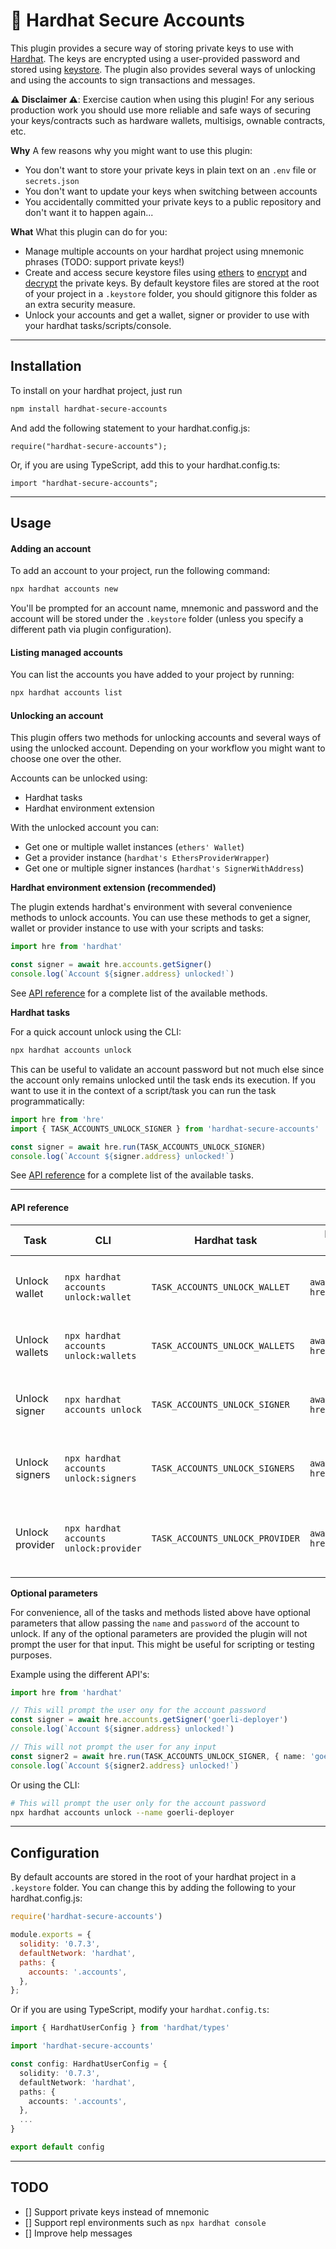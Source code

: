 # 🔐 Hardhat Secure Accounts

This plugin provides a secure way of storing private keys to use with [Hardhat](https://hardhat.org/). The keys are encrypted using a user-provided password and stored using [keystore](https://julien-maffre.medium.com/what-is-an-ethereum-keystore-file-86c8c5917b97). The plugin also provides several ways of unlocking and using the accounts to sign transactions and messages.


__⚠️ Disclaimer ⚠️__: Exercise caution when using this plugin! For any serious production work you should use more reliable and safe ways of securing your keys/contracts such as hardware wallets, multisigs, ownable contracts, etc.

**Why**
A few reasons why you might want to use this plugin:
- You don't want to store your private keys in plain text on an `.env` file or `secrets.json`
- You don't want to update your keys when switching between accounts
- You accidentally committed your private keys to a public repository and don't want it to happen again...

**What**
What this plugin can do for you:
- Manage multiple accounts on your hardhat project using mnemonic phrases (TODO: support private keys!)
- Create and access secure keystore files using [ethers](https://docs.ethers.io/v5/) to [encrypt](https://docs.ethers.io/v5/api/signer/#Wallet-encrypt) and [decrypt](https://docs.ethers.io/v5/api/signer/#Wallet-fromEncryptedJsonSync) the private keys. By default keystore files are stored at the root of your project in a `.keystore` folder, you should gitignore this folder as an extra security measure.
- Unlock your accounts and get a wallet, signer or provider to use with your hardhat tasks/scripts/console.

---

## Installation

To install on your hardhat project, just run

```bash
npm install hardhat-secure-accounts
```

And add the following statement to your hardhat.config.js:

```
require("hardhat-secure-accounts");
```

Or, if you are using TypeScript, add this to your hardhat.config.ts:

```
import "hardhat-secure-accounts";
```

---

## Usage

#### Adding an account

To add an account to your project, run the following command:

```bash
npx hardhat accounts new
```

You'll be prompted for an account name, mnemonic and password and the account will be stored under the `.keystore` folder (unless you specify a different path via plugin configuration).

#### Listing managed accounts

You can list the accounts you have added to your project by running:

```bash
npx hardhat accounts list
```

#### Unlocking an account

This plugin offers two methods for unlocking accounts and several ways of using the unlocked account. Depending on your workflow you might want to choose one over the other.

Accounts can be unlocked using:
- Hardhat tasks
- Hardhat environment extension

With the unlocked account you can:
- Get one or multiple wallet instances (`ethers' Wallet`)
- Get a provider instance (`hardhat's EthersProviderWrapper`)
- Get one or multiple signer instances (`hardhat's SignerWithAddress`)

**Hardhat environment extension (recommended)**

The plugin extends hardhat's environment with several convenience methods to unlock accounts. You can use these methods to get a signer, wallet or provider instance to use with your scripts and tasks:

```typescript
import hre from 'hardhat'

const signer = await hre.accounts.getSigner()
console.log(`Account ${signer.address} unlocked!`)
```

See [API reference](#api-reference) for a complete list of the available methods.

**Hardhat tasks**

For a quick account unlock using the CLI:

```bash
npx hardhat accounts unlock
```

This can be useful to validate an account password but not much else since the account only remains unlocked until the task ends its execution. If you want to use it in the context of a script/task you can run the task programmatically:

```typescript
import hre from 'hre'
import { TASK_ACCOUNTS_UNLOCK_SIGNER } from 'hardhat-secure-accounts'

const signer = await hre.run(TASK_ACCOUNTS_UNLOCK_SIGNER)
console.log(`Account ${signer.address} unlocked!`)
```

See [API reference](#api-reference) for a complete list of the available tasks.

---

#### API reference

| Task | CLI | Hardhat task | Hardhat environment extension | Description |
| --- | --- | --- | --- | --- |
| Unlock wallet  | `npx hardhat accounts unlock:wallet` | `TASK_ACCOUNTS_UNLOCK_WALLET` | `await hre.accounts.getWallet()` | Returns the main wallet from the mnemonic derivation path. Return type: `Wallet` |
| Unlock wallets | `npx hardhat accounts unlock:wallets` | `TASK_ACCOUNTS_UNLOCK_WALLETS` | `await hre.accounts.getWallets()` | Returns multiple wallets (20) derived from the mnemonic. Return type: `Wallet[]` |
| Unlock signer  | `npx hardhat accounts unlock` | `TASK_ACCOUNTS_UNLOCK_SIGNER` | `await hre.accounts.getSigner()` | Returns the main signer from the mnemonic derivation path. Return type: `SignerWithAddress` |
| Unlock signers | `npx hardhat accounts unlock:signers` | `TASK_ACCOUNTS_UNLOCK_SIGNERS` | `await hre.accounts.getSigners()` | Returns multiple signers (20) derived from the mnemonic. Return type: `SignerWithAddress[]` |
| Unlock provider | `npx hardhat accounts unlock:provider` | `TASK_ACCOUNTS_UNLOCK_PROVIDER` | `await hre.accounts.getProvider()` | Returns a provider with pre-configured local accounts based on the mnemonic. Return type: `EthersProviderWrapper` |

**Optional parameters**

For convenience, all of the tasks and methods listed above have optional parameters that allow passing the `name` and `password` of the account to unlock. If any of the optional parameters are provided the plugin will not prompt the user for that input. This might be useful for scripting or testing purposes.

Example using the different API's:

```typescript
import hre from 'hardhat'

// This will prompt the user ony for the account password
const signer = await hre.accounts.getSigner('goerli-deployer')
console.log(`Account ${signer.address} unlocked!`)

// This will not prompt the user for any input
const signer2 = await hre.run(TASK_ACCOUNTS_UNLOCK_SIGNER, { name: 'goerli-deployer', password: 'batman-with-cheese' })
console.log(`Account ${signer2.address} unlocked!`)
```

Or using the CLI:

```bash
# This will prompt the user only for the account password
npx hardhat accounts unlock --name goerli-deployer
```

---

## Configuration

By default accounts are stored in the root of your hardhat project in a `.keystore` folder. You can change this by adding the following to your hardhat.config.js:

```js
require('hardhat-secure-accounts')

module.exports = {
  solidity: '0.7.3',
  defaultNetwork: 'hardhat',
  paths: {
    accounts: '.accounts',
  },
};
```

Or if you are using TypeScript, modify your `hardhat.config.ts`:

```ts
import { HardhatUserConfig } from 'hardhat/types'

import 'hardhat-secure-accounts'

const config: HardhatUserConfig = {
  solidity: '0.7.3',
  defaultNetwork: 'hardhat',
  paths: {
    accounts: '.accounts',
  },
  ...
}

export default config
```

---

## TODO
- [] Support private keys instead of mnemonic
- [] Support repl environments such as `npx hardhat console`
- [] Improve help messages


